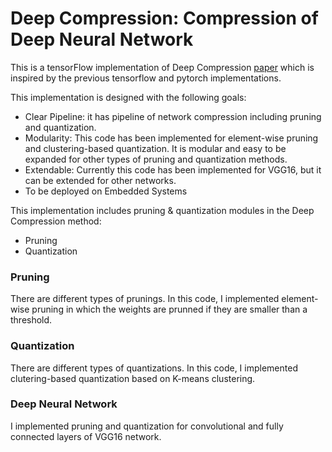 # Deep Compression: Compression of Deep Neural Network

This is a tensorFlow implementation of Deep Compression [paper](https://arxiv.org/abs/1510.00149) which is inspired by the previous tensorflow and pytorch implementations.

This implementation is designed with the following goals:
- Clear Pipeline: it has pipeline of network compression including pruning and quantization.
- Modularity: This code has been implemented for element-wise pruning and clustering-based quantization. It is modular and easy to be expanded for other types of pruning and quantization methods.
- Extendable: Currently this code has been implemented for VGG16, but it can be extended for other networks.
- To be deployed on Embedded Systems 

This implementation includes pruning & quantization modules in the Deep Compression method:

- Pruning
- Quantization

### Pruning
There are different types of prunings. In this code, I implemented element-wise pruning in which the weights are prunned if they are smaller than a threshold.

### Quantization
There are different types of quantizations. In this code, I implemented clutering-based quantization based on K-means clustering.


### Deep Neural Network
I implemented pruning and quantization for convolutional and fully connected layers of VGG16 network.


